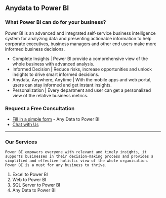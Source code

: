 ## Anydata to Power BI

### What Power BI can do for your business?
Power BI is an advanced and integrated self-service business intelligence system for analyzing data and presenting actionable information to help corporate executives, business managers and other end users make more informed business decisions.

- Complete Insights | Power BI provide a comprehensive view of the whole business with advanced analysis.
- Informed Decision | Reduce risks, increase opportunities and unlock insights to drive smart informed decisions.
- Anydata, Anywhere, Anytime | With the mobile apps and web portal, users can stay informed and get instant insights.
- Personalization | Every department and user can get a personalized view of the relative business metrics.



### Request a Free Consultation
* [Fill in a simple form](https://forms.office.com/Pages/ResponsePage.aspx?id=DQSIkWdsW0yxEjajBLZtrQAAAAAAAAAAAAMAAIIIemFURjROT1lEQU02M1FaNEpaM1ZTRFlOUzJKNy4u) - Any Data to Power BI
* [Chat with Us](https://bit.ly/letstalkdatachat)

----

### Our Services

`Power BI empowers everyone with relevant and timely insights, it supports businesses in their decision-making process and provides a simplified and effective holistic view of the whole organisation. Power BI is a must for any business to thrive.
`

1. Excel to Power BI
1. Web to Power BI
1. SQL Server to Power BI
1. Any Data to Power BI



